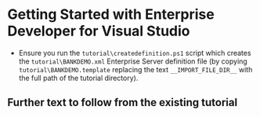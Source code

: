 # Getting Started with Enterprise Developer for Visual Studio

- Ensure you run the `tutorial\createdefinition.ps1` script which creates the `tutorial\BANKDEMO.xml` Enterprise Server definition file (by copying `tutorial\BANKDEMO.template` replacing the text `__IMPORT_FILE_DIR__` with the full path of the tutorial directory).

## Further text to follow from the existing tutorial